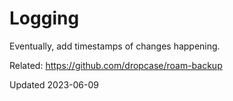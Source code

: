 # Logging

Eventually, add timestamps of changes happening.

Related: https://github.com/dropcase/roam-backup

Updated 2023-06-09
